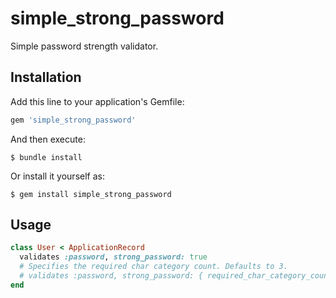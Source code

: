 # simple_strong_password

Simple password strength validator.

## Installation

Add this line to your application's Gemfile:

```ruby
gem 'simple_strong_password'
```

And then execute:

    $ bundle install

Or install it yourself as:

    $ gem install simple_strong_password

## Usage

```ruby
class User < ApplicationRecord
  validates :password, strong_password: true
  # Specifies the required char category count. Defaults to 3.
  # validates :password, strong_password: { required_char_category_count: 2 }
end
```

